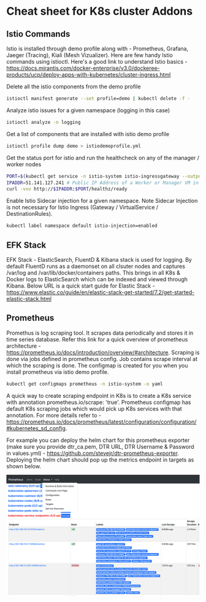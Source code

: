 # Cheat sheet for K8s cluster Addons

## Istio Commands

Istio is installed through demo profile along with - Prometheus, Grafana, Jaeger (Tracing), Kiali (Mesh Vizualizer). Here are few handy Istio commands using istioctl. Here's a good link to understand Istio basics - <https://docs.mirantis.com/docker-enterprise/v3.0/dockeree-products/ucp/deploy-apps-with-kubernetes/cluster-ingress.html> 

Delete all the istio components from the demo profile

```bash
istioctl manifest generate --set profile=demo | kubectl delete -f -
```

Analyze istio issues for a given namespace (logging in this case)

```bash
istioctl analyze -n logging
```

Get a list of components that are installed with istio demo profile

```bash
istioctl profile dump demo > istiodemoprofile.yml
```

Get the status port for istio and run the healthcheck on any of the manager / worker nodes

```bash
PORT=$(kubectl get service -n istio-system istio-ingressgateway --output jsonpath='{.spec.ports[?(@.name=="status-port")].nodePort}')
IPADDR=51.141.127.241 # Public IP Address of a Worker or Manager VM in the Cluster
curl -vvv http://$IPADDR:$PORT/healthz/ready
```

Enable Istio Sidecar injection for a given namespace. Note Sidecar Injection is not necessary for Istio Ingress (Gateway / VirtualService / DestinationRules).

```bash
kubectl label namespace default istio-injection=enabled
```

## EFK Stack

EFK Stack - ElasticSearch, FluentD & Kibana stack is used for logging. By default FluentD runs as a daemonset on all clsuter nodes and captures /var/log and /var/lib/docker/containers paths. This brings in all K8s & Docker logs to ElasticSearch which can be indexed and viewed through Kibana. Below URL is a quick start guide for Elastic Stack - <https://www.elastic.co/guide/en/elastic-stack-get-started/7.2/get-started-elastic-stack.html>

## Prometheus

Promethus is log scraping tool. It scrapes data periodically and stores it in time series database. Refer this link for a quick overview of prometheus architecture - <https://prometheus.io/docs/introduction/overview/#architecture>. Scraping is done via jobs defined in prometheus config. Job contains scrape interval at which the scraping is done. The configmap is created for you when you install prometheus via istio demo profile.

```bash
kubectl get configmaps prometheus -n istio-system -o yaml
```

A quick way to create scraping endpoint in K8s is to create a K8s service with annotation prometheus.io/scrape: 'true'. Prometheus configmap has default K8s scraping jobs which would pick up K8s services with that annotation. For more details refer to - <https://prometheus.io/docs/prometheus/latest/configuration/configuration/#kubernetes_sd_config>.

For example you can deploy the helm chart for this prometheus exporter (make sure you provide dtr_ca.pem, DTR URL, DTR Username & Password in values.yml) - <https://github.com/stevejr/dtr-prometheus-exporter>. Deploying the helm chart should pop up the metrics endpoint in targets as shown below.

![image info](./images/PromTargets.png)

